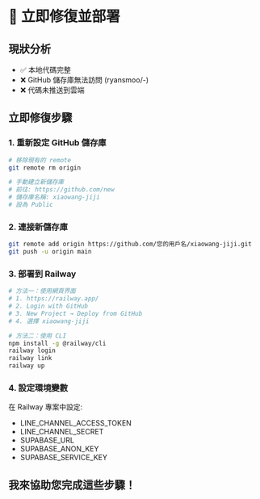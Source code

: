 # 🔧 立即修復並部署

## 現狀分析
- ✅ 本地代碼完整 
- ❌ GitHub 儲存庫無法訪問 (ryansmoo/-)
- ❌ 代碼未推送到雲端

## 立即修復步驟

### 1. 重新設定 GitHub 儲存庫
```bash
# 移除現有的 remote
git remote rm origin

# 手動建立新儲存庫
# 前往: https://github.com/new
# 儲存庫名稱: xiaowang-jiji
# 設為 Public
```

### 2. 連接新儲存庫
```bash
git remote add origin https://github.com/您的用戶名/xiaowang-jiji.git
git push -u origin main
```

### 3. 部署到 Railway
```bash
# 方法一：使用網頁界面
# 1. https://railway.app/ 
# 2. Login with GitHub
# 3. New Project → Deploy from GitHub
# 4. 選擇 xiaowang-jiji

# 方法二：使用 CLI
npm install -g @railway/cli
railway login
railway link
railway up
```

### 4. 設定環境變數
在 Railway 專案中設定:
- LINE_CHANNEL_ACCESS_TOKEN
- LINE_CHANNEL_SECRET
- SUPABASE_URL
- SUPABASE_ANON_KEY
- SUPABASE_SERVICE_KEY

## 我來協助您完成這些步驟！